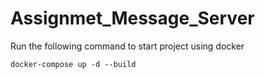 # Assignmet_Message_Server

Run the following command to start project using docker

```
docker-compose up -d --build
```

